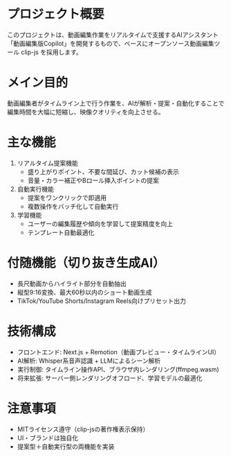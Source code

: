 # プロジェクト概要
このプロジェクトは、動画編集作業をリアルタイムで支援するAIアシスタント
「動画編集版Copilot」を開発するもので、ベースにオープンソース動画編集ツール clip-js を採用します。

# メイン目的
動画編集者がタイムライン上で行う作業を、AIが解析・提案・自動化することで
編集時間を大幅に短縮し、映像クオリティを向上させる。

# 主な機能
1. リアルタイム提案機能
   - 盛り上がりポイント、不要な間延び、カット候補の表示
   - 音量・カラー補正やBロール挿入ポイントの提案
2. 自動実行機能
   - 提案をワンクリックで即適用
   - 複数操作をバッチ化して自動実行
3. 学習機能
   - ユーザーの編集履歴や傾向を学習して提案精度を向上
   - テンプレート自動最適化

# 付随機能（切り抜き生成AI）
- 長尺動画からハイライト部分を自動抽出
- 縦型9:16変換、最大60秒以内のショート動画生成
- TikTok/YouTube Shorts/Instagram Reels向けプリセット出力

# 技術構成
- フロントエンド: Next.js + Remotion（動画プレビュー・タイムラインUI）
- AI解析: Whisper系音声認識 + LLMによるシーン解析
- 実行制御: タイムライン操作API、ブラウザ内レンダリング(ffmpeg.wasm)
- 将来拡張: サーバー側レンダリングオフロード、学習モデルの最適化

# 注意事項
- MITライセンス遵守（clip-jsの著作権表示保持）
- UI・ブランドは独自化
- 提案型＋自動実行型の両機能を実装
